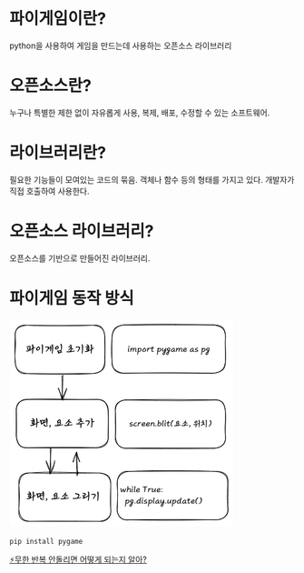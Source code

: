 # 파이게임이란?
python을 사용하여 게임을 만드는데 사용하는 오픈소스 라이브러리

# 오픈소스란?
누구나 특별한 제한 없이 자유롭게
사용, 복제, 배포, 수정할 수 있는 소프트웨어.

# 라이브러리란?
필요한 기능들이 모여있는 코드의 묶음.
객체나 함수 등의 형태를 가지고 있다.
개발자가 직접 호출하여 사용한다. 

# 오픈소스 라이브러리?
오픈소스를 기반으로 만들어진 라이브러리.

# 파이게임 동작 방식
![Alt text](image.png)
```shell
pip install pygame
```
[⚡️무한 반복 안돌리면 어떻게 되는지 알아?](./1-1.py)

